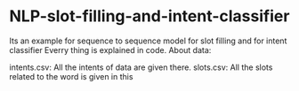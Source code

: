 # NLP-slot-filling-and-intent-classifier
Its an example for sequence to sequence model for slot filling and for intent classifier
Everry thing is explained in code.
About data:

intents.csv: All the intents of data are given there.
slots.csv: All the slots related to the word is given in this
